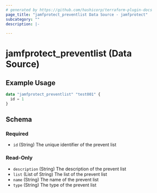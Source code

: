 ```yaml
---
# generated by https://github.com/hashicorp/terraform-plugin-docs
page_title: "jamfprotect_preventlist Data Source - jamfprotect"
subcategory: ""
description: |-
  
---
```


# jamfprotect_preventlist (Data Source)



## Example Usage

```terraform
data "jamfprotect_preventlist" "test001" {
  id = 1
}
```

<!-- schema generated by tfplugindocs -->
## Schema

### Required

- `id` (String) The unique identifier of the prevent list

### Read-Only

- `description` (String) The description of the prevent list
- `list` (List of String) The list of the prevent list
- `name` (String) The name of the prevent list
- `type` (String) The type of the prevent list
